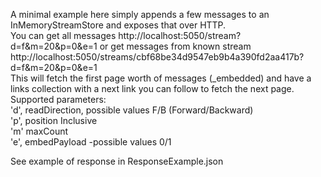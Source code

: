 A minimal example here simply appends a few messages to an InMemoryStreamStore and exposes that over HTTP.  
You can  get all messages http://localhost:5050/stream?d=f&m=20&p=0&e=1 
 or  get messages from known stream   http://localhost:5050/streams/cbf68be34d9547eb9b4a390fd2aa417b?d=f&m=20&p=0&e=1    
 This will fetch the first page worth of messages (_embedded) and have a links collection with a next link you can follow to fetch the next page.  
 Supported parameters:  
 'd', readDirection, possible values F/B (Forward/Backward)  
'p',  position  Inclusive   
'm' maxCount  
'e', embedPayload -possible values 0/1  

See example of response  in ResponseExample.json


